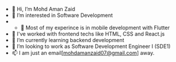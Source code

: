 - 👋 Hi, I’m Mohd Aman Zaid
- 👀 I’m interested in Software Development
- - 👀 Most of my experince is in mobile development with Flutter
- 👋 I've worked with frontend techs like HTML, CSS and React.js
- 🌱 I’m currently learning backend development
- 💞️ I’m looking to work as Software Development Engineer I (SDE1)
- 📫 I am just an email[mohdamanzaid07@gmail.com] away.
